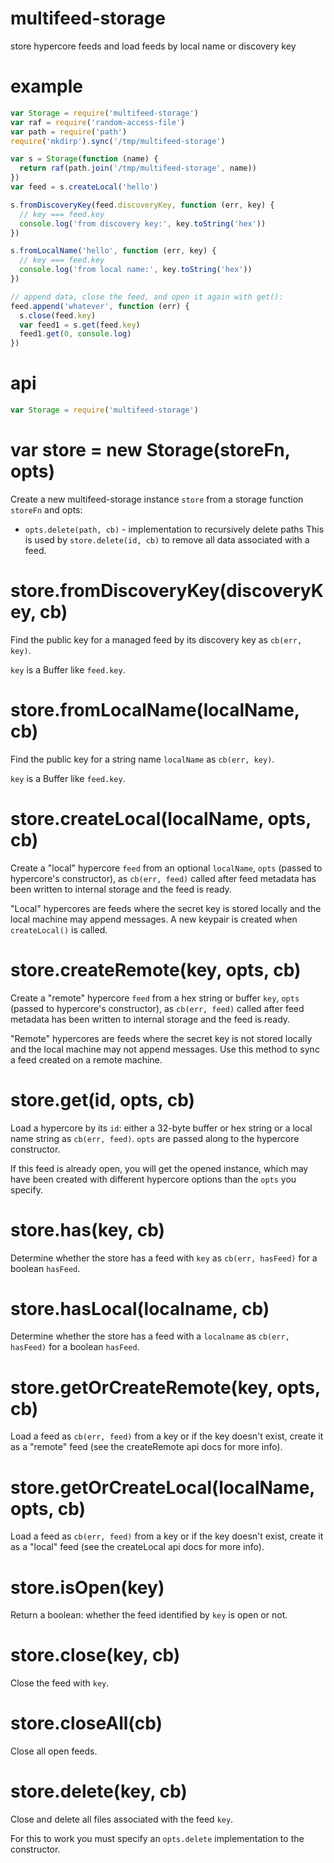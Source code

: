 # multifeed-storage

store hypercore feeds and load feeds by local name or discovery key

# example

``` js
var Storage = require('multifeed-storage')
var raf = require('random-access-file')
var path = require('path')
require('mkdirp').sync('/tmp/multifeed-storage')

var s = Storage(function (name) {
  return raf(path.join('/tmp/multifeed-storage', name))
})
var feed = s.createLocal('hello')

s.fromDiscoveryKey(feed.discoveryKey, function (err, key) {
  // key === feed.key
  console.log('from discovery key:', key.toString('hex'))
})

s.fromLocalName('hello', function (err, key) {
  // key === feed.key
  console.log('from local name:', key.toString('hex'))
})

// append data, close the feed, and open it again with get():
feed.append('whatever', function (err) {
  s.close(feed.key)
  var feed1 = s.get(feed.key)
  feed1.get(0, console.log)
})
```

# api

``` js
var Storage = require('multifeed-storage')
```

# var store = new Storage(storeFn, opts)

Create a new multifeed-storage instance `store` from a storage function
`storeFn` and opts:

* `opts.delete(path, cb)` - implementation to recursively delete paths
  This is used by `store.delete(id, cb)` to remove all data associated with a
  feed.

# store.fromDiscoveryKey(discoveryKey, cb)

Find the public key for a managed feed by its discovery key as `cb(err, key)`.

`key` is a Buffer like `feed.key`.

# store.fromLocalName(localName, cb)

Find the public key for a string name `localName` as `cb(err, key)`.

`key` is a Buffer like `feed.key`.

# store.createLocal(localName, opts, cb)

Create a "local" hypercore `feed` from an optional `localName`, `opts` (passed
to hypercore's constructor), as `cb(err, feed)` called after feed metadata has
been written to internal storage and the feed is ready.

"Local" hypercores are feeds where the secret key is stored locally and the
local machine may append messages. A new keypair is created when `createLocal()`
is called.

# store.createRemote(key, opts, cb)

Create a "remote" hypercore `feed` from a hex string or buffer `key`, `opts`
(passed to hypercore's constructor), as `cb(err, feed)` called after feed
metadata has been written to internal storage and the feed is ready.

"Remote" hypercores are feeds where the secret key is not stored locally and the
local machine may not append messages. Use this method to sync a feed created on
a remote machine.

# store.get(id, opts, cb)

Load a hypercore by its `id`: either a 32-byte buffer or hex string or a local
name string as `cb(err, feed)`.
`opts` are passed along to the hypercore constructor.

If this feed is already open, you will get the opened instance, which may have
been created with different hypercore options than the `opts` you specify.

# store.has(key, cb)

Determine whether the store has a feed with `key` as `cb(err, hasFeed)` for a
boolean `hasFeed`.

# store.hasLocal(localname, cb)

Determine whether the store has a feed with a `localname` as `cb(err, hasFeed)`
for a boolean `hasFeed`.

# store.getOrCreateRemote(key, opts, cb)

Load a feed as `cb(err, feed)` from a key or if the key doesn't exist, create it
as a "remote" feed (see the createRemote api docs for more info).

# store.getOrCreateLocal(localName, opts, cb)

Load a feed as `cb(err, feed)` from a key or if the key doesn't exist, create it
as a "local" feed (see the createLocal api docs for more info).

# store.isOpen(key)

Return a boolean: whether the feed identified by `key` is open or not.

# store.close(key, cb)

Close the feed with `key`.

# store.closeAll(cb)

Close all open feeds.

# store.delete(key, cb)

Close and delete all files associated with the feed `key`.

For this to work you must specify an `opts.delete` implementation to the
constructor.

